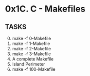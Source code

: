 # 0x1C. C - Makefiles

## TASKS

0. make -f 0-Makefile
1. make -f 1-Makefile 
2. make -f 2-Makefile
3. make -f 3-Makefile
4. A complete Makefile
5. Island Perimeter
6. make -f 100-Makefile
